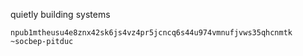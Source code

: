 quietly building systems

`npub1mtheusu4e8znx42sk6js4vz4pr5jcncq6s44u974vmnufjvws35qhcnmtk` `~socbep-pitduc`
